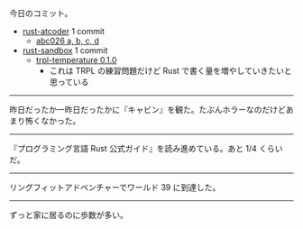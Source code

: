 今日のコミット。

- [rust-atcoder](https://github.com/bouzuya/rust-atcoder) 1 commit
  - [abc026 a, b, c, d](https://github.com/bouzuya/rust-atcoder/commit/a5a15f32f59c7a00908d543f46588cef91f6beff)
- [rust-sandbox](https://github.com/bouzuya/rust-sandbox) 1 commit
  - [trpl-temperature 0.1.0](https://github.com/bouzuya/rust-sandbox/commit/5cb2551fad4577d5251bd14f9efb2b33ba9fbb76)
    - これは TRPL の練習問題だけど Rust で書く量を増やしていきたいと思っている

---

昨日だったか一昨日だったかに『キャビン』を観た。たぶんホラーなのだけどあまり怖くなかった。

---

『プログラミング言語 Rust 公式ガイド』を読み進めている。あと 1/4 くらいだ。

---

リングフィットアドベンチャーでワールド 39 に到達した。

---

ずっと家に居るのに歩数が多い。
